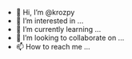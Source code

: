 - 👋 Hi, I’m @krozpy
- 👀 I’m interested in ...
- 🌱 I’m currently learning ...
- 💞️ I’m looking to collaborate on ...
- 📫 How to reach me ...

<!---
krozpy/krozpy is a ✨ special ✨ repository because its `README.md` (this file) appears on your GitHub profile.
You can click the Preview link to take a look at your changes.
--->
